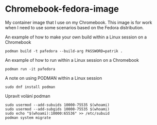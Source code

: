 # Chromebook-fedora-image
My container image that I use on my Chromebook.
This image is for work when I need to use some scenarios based on the Fedora distribution.

An example of how to make your own build within a Linux session on a Chromebook
```
podman build -t pafedora --build-arg PASSWORD=patrik .
```


An example of how to run within a Linux session on a Chromebook
```
podman run -it pafedora
```

A note on using PODMAN within a Linux session
```
sudo dnf install podman
```
Upravit volání podman
```
sudo usermod --add-subuids 10000-75535 $(whoami)
sudo usermod --add-subgids 10000-75535 $(whoami)
sudo echo "$(whoami):10000:65536" >> /etc/subuid
podman system migrate
```

